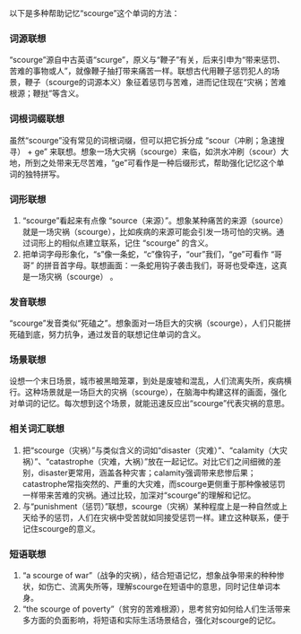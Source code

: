 以下是多种帮助记忆“scourge”这个单词的方法：

### 词源联想
“scourge”源自中古英语“scurge”，原义与“鞭子”有关，后来引申为“带来惩罚、苦难的事物或人”，就像鞭子抽打带来痛苦一样。联想古代用鞭子惩罚犯人的场景，鞭子（scourge的词源本义）象征着惩罚与苦难，进而记住现在“灾祸；苦难根源；鞭挞”等含义。

### 词根词缀联想
虽然“scourge”没有常见的词根词缀，但可以把它拆分成 “scour（冲刷；急速搜寻） + ge” 来联想。想象一场大灾祸（scourge）来临，如洪水冲刷（scour）大地，所到之处带来无尽苦难，“ge”可看作是一种后缀形式，帮助强化记忆这个单词的独特拼写。

### 词形联想
1. “scourge”看起来有点像 “source（来源）”。想象某种痛苦的来源（source）就是一场灾祸（scourge），比如疾病的来源可能会引发一场可怕的灾祸。通过词形上的相似点建立联系，记住 “scourge” 的含义。
2. 把单词字母形象化，“s”像一条蛇，“c”像钩子，“our”我们，“ge”可看作 “哥哥” 的拼音首字母。联想画面：一条蛇用钩子袭击我们，哥哥也受牵连，这真是一场灾祸（scourge） 。

### 发音联想
“scourge”发音类似“死磕之”。想象面对一场巨大的灾祸（scourge），人们只能拼死磕到底，努力抗争，通过发音的联想记住单词的含义。

### 场景联想
设想一个末日场景，城市被黑暗笼罩，到处是废墟和混乱，人们流离失所，疾病横行。这种场景就是一场巨大的灾祸（scourge），在脑海中构建这样的画面，强化对单词的记忆。每次想到这个场景，就能迅速反应出“scourge”代表灾祸的意思。

### 相关词汇联想
1. 把“scourge（灾祸）”与类似含义的词如“disaster（灾难）”、“calamity（大灾祸）”、“catastrophe（灾难，大祸）”放在一起记忆。对比它们之间细微的差别，disaster更常用，涵盖各种灾害；calamity强调带来悲惨后果；catastrophe常指突然的、严重的大灾难，而scourge更侧重于那种像被惩罚一样带来苦难的灾祸。通过比较，加深对“scourge”的理解和记忆。
2. 与“punishment（惩罚）”联想，scourge（灾祸）某种程度上是一种自然或上天给予的惩罚，人们在灾祸中受苦就如同接受惩罚一样。建立这种联系，便于记住scourge的意义。

### 短语联想
1. “a scourge of war”（战争的灾祸），结合短语记忆，想象战争带来的种种惨状，如伤亡、流离失所等，理解scourge在短语中的意思，同时记住单词本身。
2. “the scourge of poverty”（贫穷的苦难根源），思考贫穷如何给人们生活带来多方面的负面影响，将短语和实际生活场景结合，强化对scourge的记忆。 